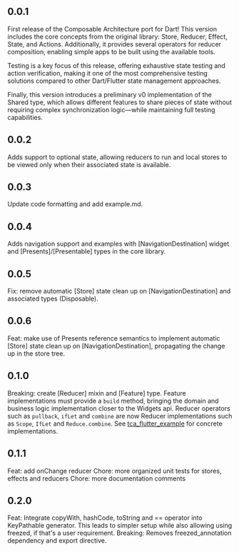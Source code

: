 ## 0.0.1

First release of the Composable Architecture port for Dart! This version includes the core concepts from the original library: Store, Reducer, Effect, State, and Actions. Additionally, it provides several operators for reducer composition, enabling simple apps to be built using the available tools.

Testing is a key focus of this release, offering exhaustive state testing and action verification, making it one of the most comprehensive testing solutions compared to other Dart/Flutter state management approaches.

Finally, this version introduces a preliminary v0 implementation of the Shared type, which allows different features to share pieces of state without requiring complex synchronization logic—while maintaining full testing capabilities.

## 0.0.2

Adds support to optional state, allowing reducers to run and local stores to be viewed only when their associated state is available.

## 0.0.3

Update code formatting and add example.md.

## 0.0.4

Adds navigation support and examples with [NavigationDestination] widget and [Presents]/[Presentable] types in the core library.

## 0.0.5

Fix: remove automatic [Store] state clean up on [NavigationDestination] and associated types (Disposable).

## 0.0.6

Feat: make use of Presents reference semantics to implement automatic [Store] state clean up on [NavigationDestination], propagating the change up in the store tree.

## 0.1.0

Breaking: create [Reducer] mixin and [Feature] type. Feature implementations must provide a `build` method, bringing the domain and business logic implementation closer to the Widgets api. Reducer operators such as `pullback`, `ifLet` and `combine` are now Reducer implementations such as `Scope`, `IfLet` and `Reduce.combine`. See [tca_flutter_example](https://github.com/viniciusaro/dart-composable-architecture/tree/main/tca_flutter_example/lib) for concrete implementations.

## 0.1.1

Feat: add onChange reducer
Chore: more organized unit tests for stores, effects and reducers
Chore: more documentation comments

## 0.2.0

Feat: Integrate copyWith, hashCode, toString and == operator into KeyPathable generator. This leads to simpler setup while also allowing using freezed, if that's a user requirement.
Breaking: Removes freezed_annotation dependency and export directive.